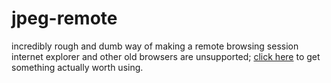 # jpeg-remote
incredibly rough and dumb way of making a remote browsing session
internet explorer and other old browsers are unsupported; [click here](http://outdatedbrowser.com) to get something actually worth using.
